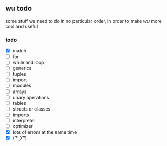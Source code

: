 ## wu todo

some stuff we need to do in no particular order, in order to make *wu* more cool and useful

### todo

- [x] match
- [ ] for
- [ ] while and loop
- [ ] generics
- [ ] tuples
- [ ] import
- [ ] modules
- [ ] arrays
- [ ] unary operations
- [ ] tables
- [ ] structs or classes
- [ ] imports
- [ ] interpreter
- [ ] optimizer
- [x] lots of errors at the same time
- [x] ( ͡° ͜ʖ ͡°)
